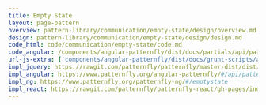 ```yaml
---
title: Empty State
layout: page-pattern
overview: pattern-library/communication/empty-state/design/overview.md
design: pattern-library/communication/empty-state/design/design.md
code_html: code/communication/empty-state/code.md
code_angular: /components/angular-patternfly/dist/docs/partials/api/patternfly.views.component.pfEmptyState.html
url-js-extra: ['components/angular-patternfly/dist/docs/grunt-scripts/angular-drag-and-drop-lists.js']
impl_jquery: https://rawgit.com/patternfly/patternfly/master-dist/dist/tests/blank-slate.html
impl_angular: https://www.patternfly.org/angular-patternfly/#/api/patternfly.views.component:pfEmptyState
impl_ng: https://www.patternfly.org/patternfly-ng/#/emptystate
impl_react: https://rawgit.com/patternfly/patternfly-react/gh-pages/index.html?selectedKind=patternfly-react%2FCommunication%2FEmpty%20State&selectedStory=EmptyState
---
```


